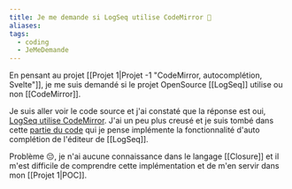 ```yaml
---
title: Je me demande si LogSeq utilise CodeMirror 🤔
aliases: 
tags:
  - coding
  - JeMeDemande
---
```

En pensant au projet [[Projet 1|Projet -1 "CodeMirror, autocomplétion, Svelte"]], je me suis demandé si le projet OpenSource [[LogSeq]] utilise ou non [[CodeMirror]].

Je suis aller voir le code source et j'ai constaté que la réponse est oui, [LogSeq utilise CodeMirror](https://github.com/logseq/logseq/blob/e40e39c3aa5b906185a82ced04e2e33b03dafb71/package.json#L112). J'ai un peu plus creusé et je suis tombé dans cette [partie du code](https://github.com/logseq/logseq/blob/e40e39c3aa5b906185a82ced04e2e33b03dafb71/src/main/frontend/components/editor.cljs#L319) qui je pense implémente la fonctionnalité d'auto complétion de l'éditeur de [[LogSeq]].

Problème 😔, je n'ai aucune connaissance dans le langage [[Closure]] et il m'est difficile de comprendre cette implémentation et de m'en servir dans mon [[Projet 1|POC]].